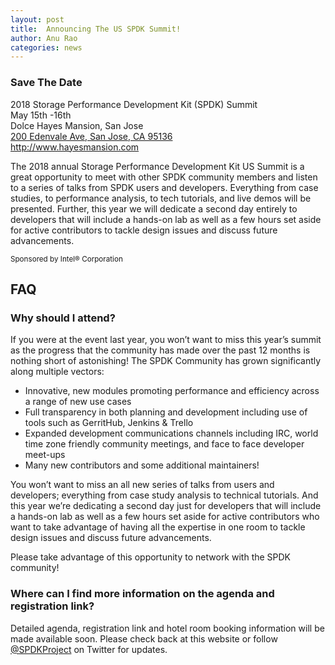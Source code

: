 ```yaml
---
layout: post
title:  Announcing The US SPDK Summit!
author: Anu Rao
categories: news
---
```


<div class="well">
<h3>Save The Date</h3>
<p>
2018 Storage Performance Development Kit (SPDK) Summit<br/>
May 15th -16th<br/>
Dolce Hayes Mansion, San Jose<br/>
<a href="https://goo.gl/maps/mj9sYL9Un232">200 Edenvale Ave, San Jose, CA 95136</a><br/>
<a href="http://www.hayesmansion.com">http://www.hayesmansion.com</a>
</p>
</div>

The 2018 annual Storage Performance Development Kit US Summit is a great
opportunity to meet with other SPDK community members and listen to a series
of talks from SPDK users and developers. Everything from case studies, to
performance analysis, to tech tutorials, and live demos will be presented.
Further, this year we will dedicate a second day entirely to developers that
will include a hands-on lab as well as a few hours set aside for active
contributors to tackle design issues and discuss future advancements.

<small>
Sponsored by Intel® Corporation
</small>

## FAQ

### Why should I attend?

If you were at the event last year, you won’t want to miss this year’s summit
as the progress that the community has made over the past 12 months is nothing
short of astonishing! The SPDK Community has grown significantly along
multiple vectors:

- Innovative, new modules promoting performance and efficiency across a range of new use cases
- Full transparency in both planning and development including use of tools such as GerritHub, Jenkins & Trello
- Expanded development communications channels including IRC, world time zone friendly community meetings, and face to face developer meet-ups
- Many new contributors and some additional maintainers!

You won’t want to miss an all new series of talks from users and developers;
everything from case study analysis to technical tutorials. And this year
we’re dedicating a second day just for developers that will include a hands-on
lab as well as a few hours set aside for active contributors who want to take
advantage of having all the expertise in one room to tackle design issues and
discuss future advancements.

Please take advantage of this opportunity to network with the SPDK community!

### Where can I find more information on the agenda and registration link?

Detailed agenda, registration link and hotel room booking information will be
made available soon. Please check back at this website or follow [@SPDKProject](https://twitter.com/SPDKProject)
on Twitter for updates.
